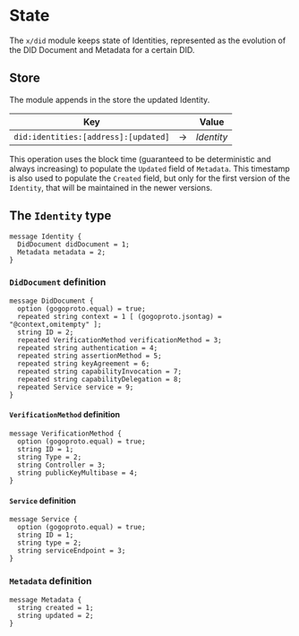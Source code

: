 <!--
order: 1
-->

# State

The `x/did` module keeps state of Identities, represented as the evolution of the DID Document and Metadata for a certain DID.

## Store

The module appends in the store the updated Identity.

| Key |  | Value |
| ------- | ---------- | ---------- | 
| `did:identities:[address]:[updated]` | &rarr; | _Identity_ |

This operation uses the block time (guaranteed to be deterministic and always increasing) to populate the `Updated` field of `Metadata`. 
This timestamp is also used to populate the `Created` field, but only for the first version of the `Identity`, that will be maintained in the newer versions.

## The `Identity` type

```
message Identity {
  DidDocument didDocument = 1;
  Metadata metadata = 2;
}
```

### `DidDocument` definition

```
message DidDocument {
  option (gogoproto.equal) = true;
  repeated string context = 1 [ (gogoproto.jsontag) = "@context,omitempty" ];
  string ID = 2;
  repeated VerificationMethod verificationMethod = 3;
  repeated string authentication = 4;
  repeated string assertionMethod = 5;
  repeated string keyAgreement = 6;
  repeated string capabilityInvocation = 7;
  repeated string capabilityDelegation = 8;
  repeated Service service = 9;
}
```

#### `VerificationMethod` definition

```
message VerificationMethod {
  option (gogoproto.equal) = true;
  string ID = 1;
  string Type = 2;
  string Controller = 3;
  string publicKeyMultibase = 4;
}
```

#### `Service` definition

```
message Service {
  option (gogoproto.equal) = true;
  string ID = 1;
  string type = 2;
  string serviceEndpoint = 3;
}
```

### `Metadata` definition

```
message Metadata {
  string created = 1;
  string updated = 2;
}
```
